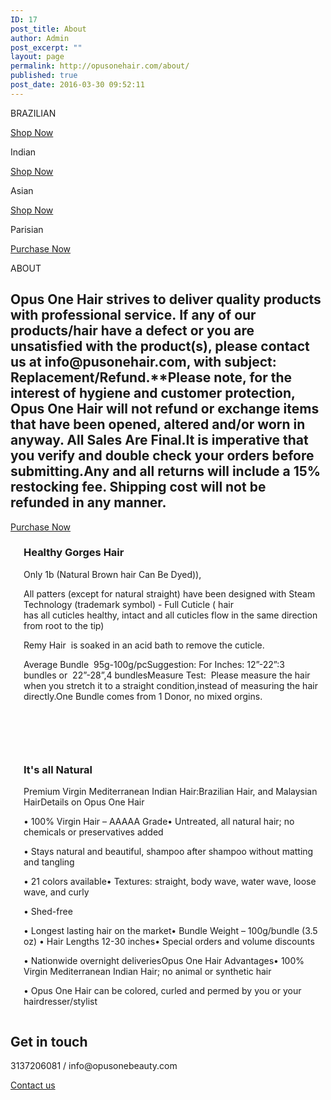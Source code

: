 ```yaml
---
ID: 17
post_title: About
author: Admin
post_excerpt: ""
layout: page
permalink: http://opusonehair.com/about/
published: true
post_date: 2016-03-30 09:52:11
---
```

<div class="brz-root__container brz-reset-all"><section id="rdgwltvjys" class="brz-section css-1h77s4v"><div class="brz-slick-slider" data-arrows="true" data-next-arrow="http://opusonehair.com/wp-content/uploads/brizy/17/assets/icons/right-arrow-thin.svg#nc_icon" data-prev-arrow="http://opusonehair.com/wp-content/uploads/brizy/17/assets/icons/right-arrow-thin.svg#nc_icon" data-dots="true" data-dots-class="brz-slick-slider__dots brz-slick-slider__dots--circle" data-fade="false" data-vertical="false" data-auto-play="false" data-auto-play-speed="3000"><div class="brz-section__items"><div class="brz-section__content"><div class="brz-bg css-1eqlht0"><div class="brz-bg-media"><div class="brz-bg-image"></div><div class="brz-bg-color"></div></div><div class="brz-bg-content"><div class="brz-container__wrap css-1nars7o"><div class="brz-container css-fo2o23"><div class="brz-wrapper css-6fvry1"><div class="brz-bg brz-d-xs-flex brz-flex-xs-wrap css-55m1q3"><div class="brz-bg-media"><div class="brz-bg-color"></div></div><div class="brz-bg-content"><div class="brz-d-xs-flex css-47lv8j"><div class="brz-rich-text"><p class="brz-fs-xs-34 brz-lh-xs-1_3 brz-text-lg-left brz-tp-heading1"><span class="brz-cp-color2">BRAZILIAN</span></p></div></div></div></div></div><div class="brz-wrapper css-6fvry1"><div class="brz-bg brz-d-xs-flex brz-flex-xs-wrap css-1trd8bt"><div class="brz-bg-media"><div class="brz-bg-color"></div></div><div class="brz-bg-content"><div class="brz-d-xs-flex css-1ob677i"><div class="brz-spacer css-s45j78"></div></div></div></div></div><div class="brz-wrapper css-6fvry1"><div class="brz-bg brz-d-xs-flex brz-flex-xs-wrap css-1trd8bt"><div class="brz-bg-media"><div class="brz-bg-color"></div></div><div class="brz-bg-content"><div class="brz-d-xs-flex css-1ob677i"><div class="brz-spacer css-19zyqwf"></div></div></div></div></div><div class="brz-wrapper-clone css-6fvry1"><div class="brz-bg brz-d-xs-flex brz-flex-xs-wrap css-1szh5xq"><div class="brz-bg-media"><div class="brz-bg-color"></div></div><div class="brz-bg-content"><div class="brz-d-xs-flex brz-flex-xs-wrap css-1aa05kl"><div class="brz-wrapper-clone__item css-16a2s3d"><a class="brz-a brz-btn css-uelxfh" href="" data-brz-link-type="external"><span class="brz-span brz-text__editor" contenteditable="false">Shop Now</span></a></div></div></div></div></div></div></div></div></div></div></div><div class="brz-section__items"><div class="brz-section__content"><div class="brz-bg css-c2wl01"><div class="brz-bg-media"><div class="brz-bg-image"></div><div class="brz-bg-color"></div></div><div class="brz-bg-content"><div class="brz-container__wrap css-1nars7o"><div class="brz-container css-fo2o23"><div class="brz-wrapper css-6fvry1"><div class="brz-bg brz-d-xs-flex brz-flex-xs-wrap css-55m1q3"><div class="brz-bg-media"><div class="brz-bg-color"></div></div><div class="brz-bg-content"><div class="brz-d-xs-flex css-47lv8j"><div class="brz-rich-text"><p class="brz-tp-heading1 brz-text-lg-left brz-lh-xs-1_3 brz-fs-xs-34"><span class="brz-cp-color2">Indian</span></p></div></div></div></div></div><div class="brz-wrapper css-6fvry1"><div class="brz-bg brz-d-xs-flex brz-flex-xs-wrap css-1trd8bt"><div class="brz-bg-media"><div class="brz-bg-color"></div></div><div class="brz-bg-content"><div class="brz-d-xs-flex css-1ob677i"><div class="brz-spacer css-s45j78"></div></div></div></div></div><div class="brz-wrapper css-6fvry1"><div class="brz-bg brz-d-xs-flex brz-flex-xs-wrap css-1trd8bt"><div class="brz-bg-media"><div class="brz-bg-color"></div></div><div class="brz-bg-content"><div class="brz-d-xs-flex css-1ob677i"><div class="brz-spacer css-19zyqwf"></div></div></div></div></div><div class="brz-wrapper-clone css-6fvry1"><div class="brz-bg brz-d-xs-flex brz-flex-xs-wrap css-1szh5xq"><div class="brz-bg-media"><div class="brz-bg-color"></div></div><div class="brz-bg-content"><div class="brz-d-xs-flex brz-flex-xs-wrap css-1aa05kl"><div class="brz-wrapper-clone__item css-16a2s3d"><a class="brz-a brz-btn css-uelxfh" href="" data-brz-link-type="external"><span class="brz-span brz-text__editor" contenteditable="false">Shop Now</span></a></div></div></div></div></div></div></div></div></div></div></div><div class="brz-section__items"><div class="brz-section__content"><div class="brz-bg css-lltifz"><div class="brz-bg-media"><div class="brz-bg-image"></div><div class="brz-bg-color"></div></div><div class="brz-bg-content"><div class="brz-container__wrap css-1nars7o"><div class="brz-container css-1gf7vi5"><div class="brz-wrapper css-6fvry1"><div class="brz-bg brz-d-xs-flex brz-flex-xs-wrap css-55m1q3"><div class="brz-bg-media"><div class="brz-bg-color"></div></div><div class="brz-bg-content"><div class="brz-d-xs-flex css-1ob677i"><div class="brz-rich-text"><p class="brz-fs-xs-34 brz-lh-xs-1_3 brz-tp-heading1 brz-text-lg-right"><span class="brz-cp-color2">Asian</span></p></div></div></div></div></div><div class="brz-wrapper css-6fvry1"><div class="brz-bg brz-d-xs-flex brz-flex-xs-wrap css-1trd8bt"><div class="brz-bg-media"><div class="brz-bg-color"></div></div><div class="brz-bg-content"><div class="brz-d-xs-flex css-1ob677i"><div class="brz-spacer css-s45j78"></div></div></div></div></div><div class="brz-wrapper-clone css-6fvry1"><div class="brz-bg brz-d-xs-flex brz-flex-xs-wrap css-1szh5xq"><div class="brz-bg-media"><div class="brz-bg-color"></div></div><div class="brz-bg-content"><div class="brz-d-xs-flex brz-flex-xs-wrap css-yf3bnc"><div class="brz-wrapper-clone__item css-16a2s3d"><a class="brz-a brz-btn css-uelxfh" href="" data-brz-link-type="external"><span class="brz-span brz-text__editor" contenteditable="false">Shop Now</span></a></div></div></div></div></div></div></div></div></div></div></div><div class="brz-section__items"><div class="brz-section__content"><div class="brz-bg css-u61ygj"><div class="brz-bg-media"><div class="brz-bg-image"></div><div class="brz-bg-color"></div></div><div class="brz-bg-content"><div class="brz-container__wrap css-1nars7o"><div class="brz-container css-fo2o23"><div class="brz-wrapper css-6fvry1"><div class="brz-bg brz-d-xs-flex brz-flex-xs-wrap css-55m1q3"><div class="brz-bg-media"><div class="brz-bg-color"></div></div><div class="brz-bg-content"><div class="brz-d-xs-flex css-1ob677i"><div class="brz-rich-text"><p class="brz-lh-xs-1_3 brz-fs-xs-34 brz-tp-heading1 brz-text-lg-left"><span class="brz-cp-color2">Parisian </span></p></div></div></div></div></div><div class="brz-wrapper css-6fvry1"><div class="brz-bg brz-d-xs-flex brz-flex-xs-wrap css-1trd8bt"><div class="brz-bg-media"><div class="brz-bg-color"></div></div><div class="brz-bg-content"><div class="brz-d-xs-flex css-1ob677i"><div class="brz-spacer css-s45j78"></div></div></div></div></div><div class="brz-wrapper css-6fvry1"><div class="brz-bg brz-d-xs-flex brz-flex-xs-wrap css-1trd8bt"><div class="brz-bg-media"><div class="brz-bg-color"></div></div><div class="brz-bg-content"><div class="brz-d-xs-flex css-1ob677i"><div class="brz-spacer css-19zyqwf"></div></div></div></div></div><div class="brz-wrapper-clone css-6fvry1"><div class="brz-bg brz-d-xs-flex brz-flex-xs-wrap css-1szh5xq"><div class="brz-bg-media"><div class="brz-bg-color"></div></div><div class="brz-bg-content"><div class="brz-d-xs-flex brz-flex-xs-wrap css-1aa05kl"><div class="brz-wrapper-clone__item css-16a2s3d"><a class="brz-a brz-btn css-uelxfh" href="" data-brz-link-type="external"><span class="brz-span brz-text__editor" contenteditable="false">Purchase Now</span></a></div></div></div></div></div></div></div></div></div></div></div></div></section><section id="xtiicwucds" class="brz-section css-lfbrd7"><div class="brz-section__items"><div class="brz-section__content"><div class="brz-bg css-10b18n"><div class="brz-bg-media"><div class="brz-bg-video" data-mute="on" data-autoplay="on"><iframe class="brz-iframe brz-bg-video__cover" style="display:none"></iframe></div><div class="brz-bg-map"><iframe class="brz-iframe brz-bg-map__cover" style="display:none"></iframe></div><div class="brz-bg-color"></div></div><div class="brz-bg-content"><div class="brz-container__wrap css-ho9erg"><div class="brz-container css-1gf7vi5"><div class="brz-wrapper css-6fvry1"><div class="brz-bg brz-d-xs-flex brz-flex-xs-wrap css-1szh5xq"><div class="brz-bg-media"><div class="brz-bg-color"></div></div><div class="brz-bg-content"><div class="brz-d-xs-flex css-1ob677i"><div class="brz-rich-text"><p class="brz-tp-heading1"><span class="brz-cp-color7">ABOUT</span></p></div></div></div></div></div><div class="brz-wrapper css-6fvry1"><div class="brz-bg brz-d-xs-flex brz-flex-xs-wrap css-nbajbf"><div class="brz-bg-media"><div class="brz-bg-color"></div></div><div class="brz-bg-content"><div class="brz-d-xs-flex css-1ob677i"><div class="brz-rich-text"><h1 class="brz-fw-im-300 brz-fw-lg-300 brz-ff-lato brz-ls-im-0 brz-ls-lg-0 brz-fs-im-17 brz-fs-lg-18 brz-lh-im-1_5 brz-lh-lg-1_5 brz-mt-lg-0 brz-text-lg-center"><span class="brz-cp-color7">Opus One Hair strives to deliver quality products with professional service. If any of our products/hair have a defect or you are unsatisfied with the product(s), please contact us at info@pusonehair.com, with subject: Replacement/Refund.**Please note, for the interest of hygiene and customer protection, Opus One Hair will not refund or exchange items that have been opened, altered and/or worn in anyway. All Sales Are Final.It is imperative that you verify and double check your orders before submitting.Any and all returns will include a 15% restocking fee. Shipping cost will not be refunded in any manner. </span></h1></div></div></div></div></div><div class="brz-wrapper-clone css-6fvry1"><div class="brz-bg brz-d-xs-flex brz-flex-xs-wrap css-1szh5xq"><div class="brz-bg-media"><div class="brz-bg-color"></div></div><div class="brz-bg-content"><div class="brz-d-xs-flex brz-flex-xs-wrap css-2v55jk"><div class="brz-wrapper-clone__item css-16a2s3d"><a class="brz-a brz-btn css-hu0jd9" href="" data-brz-link-type="external"><span class="brz-span brz-text__editor" contenteditable="false">Purchase Now</span></a></div></div></div></div></div><div class="brz-wrapper css-6fvry1"><div class="brz-bg brz-d-xs-flex brz-flex-xs-wrap css-1trd8bt"><div class="brz-bg-media"><div class="brz-bg-color"></div></div><div class="brz-bg-content"><div class="brz-d-xs-flex css-1ob677i"><div class="brz-spacer css-1tb6bj5"></div></div></div></div></div></div></div></div></div></div></div></section><section id="mdnhizefpo" class="brz-section css-lfbrd7"><div class="brz-section__items"><div class="brz-section__content"><div class="brz-bg css-8440fd"><div class="brz-bg-media"><div class="brz-bg-video" data-mute="on" data-autoplay="on"><iframe class="brz-iframe brz-bg-video__cover" style="display:none"></iframe></div><div class="brz-bg-map"><iframe class="brz-iframe brz-bg-map__cover" style="display:none"></iframe></div><div class="brz-bg-color"></div></div><div class="brz-bg-content"><div class="brz-container__wrap css-1rh7mn3"><div class="brz-container css-xca6o7"><div class="brz-row__container"><div class="brz-bg brz-d-xs-flex brz-flex-xs-wrap css-i3a6sh"><div class="brz-bg-media"><div class="brz-bg-color"></div></div><div class="brz-bg-content"><div class="brz-row css-10jdpoz"><div class="brz-columns css-nsvst2"><div class="brz-bg brz-d-xs-flex css-1j0ldb5 Columns"><div class="brz-bg-media"><div class="brz-bg-video" data-mute="on" data-autoplay="on"><iframe class="brz-iframe brz-bg-video__cover" style="display:none"></iframe></div><div class="brz-bg-map"><iframe class="brz-iframe brz-bg-map__cover" style="display:none"></iframe></div><div class="brz-bg-color"></div></div><div class="brz-bg-content"><div class="brz-wrapper css-6fvry1"><div class="brz-bg brz-d-xs-flex brz-flex-xs-wrap css-1szh5xq"><div class="brz-bg-media"><div class="brz-bg-color"></div></div><div class="brz-bg-content"><div class="brz-d-xs-flex css-1ob677i"><div class="brz-rich-text"><h3 class="brz-tp-heading3"><span class="brz-cp-color2">Healthy Gorges Hair</span></h3></div></div></div></div></div><div class="brz-wrapper css-6fvry1"><div class="brz-bg brz-d-xs-flex brz-flex-xs-wrap css-1szh5xq"><div class="brz-bg-media"><div class="brz-bg-color"></div></div><div class="brz-bg-content"><div class="brz-d-xs-flex css-1ob677i"><div class="brz-rich-text"><p class="brz-tp-paragraph brz-mb-lg-0 brz-mt-lg-13"><span class="brz-cp-color7">Only 1b (Natural Brown hair Can Be Dyed)),</span></p><p class="brz-tp-paragraph brz-mb-lg-0 brz-mt-lg-13"><span class="brz-cp-color7">All patters (except for natural straight) have been designed with Steam Technology (trademark symbol) - Full Cuticle ( hair has all cuticles healthy, intact and all cuticles flow in the same direction from root to the tip)  </span></p><p class="brz-tp-paragraph brz-mb-lg-0 brz-mt-lg-13"><span class="brz-cp-color7">Remy Hair  is soaked in an acid bath to remove the cuticle. </span></p><p class="brz-tp-paragraph brz-mb-lg-0 brz-mt-lg-13"><span class="brz-cp-color7">Average Bundle  95g-100g/pcSuggestion: For Inches: 12”-22”:3 bundles or  22”-28”,4 bundlesMeasure Test:  Please measure the hair when you stretch it to a straight condition,instead of measuring the hair directly.One Bundle comes from 1 Donor, no mixed orgins.</span></p><p class="brz-tp-paragraph brz-mb-lg-0 brz-mt-lg-13"><span class="brz-cp-color7"> </span></p><p class="brz-tp-paragraph"><br></p></div></div></div></div></div></div></div></div><div class="brz-columns css-nsvst2"><div class="brz-bg brz-d-xs-flex css-1179bw2 Columns"><div class="brz-bg-media"><div class="brz-bg-video" data-mute="on" data-autoplay="on"><iframe class="brz-iframe brz-bg-video__cover" style="display:none"></iframe></div><div class="brz-bg-map"><iframe class="brz-iframe brz-bg-map__cover" style="display:none"></iframe></div><div class="brz-bg-color"></div></div><div class="brz-bg-content"><div class="brz-wrapper css-6fvry1"><div class="brz-bg brz-d-xs-flex brz-flex-xs-wrap css-1szh5xq"><div class="brz-bg-media"><div class="brz-bg-color"></div></div><div class="brz-bg-content"><div class="brz-d-xs-flex css-1ob677i"><div class="brz-rich-text"><h3 class="brz-tp-heading3"><span class="brz-cp-color2">It's all Natural </span></h3></div></div></div></div></div><div class="brz-wrapper css-6fvry1"><div class="brz-bg brz-d-xs-flex brz-flex-xs-wrap css-1szh5xq"><div class="brz-bg-media"><div class="brz-bg-color"></div></div><div class="brz-bg-content"><div class="brz-d-xs-flex css-1ob677i"><div class="brz-rich-text"><p class="brz-tp-paragraph brz-mt-lg-13"><span class="brz-cp-color7">Premium Virgin Mediterranean Indian Hair:Brazilian Hair, and Malaysian HairDetails on Opus One Hair</span></p><p class="brz-tp-paragraph brz-mt-lg-13"><span class="brz-cp-color7">• 100% Virgin Hair – AAAAA Grade• Untreated, all natural hair; no chemicals or preservatives added</span></p><p class="brz-tp-paragraph brz-mt-lg-13"><span class="brz-cp-color7">• Stays natural and beautiful, shampoo after shampoo without matting and tangling</span></p><p class="brz-tp-paragraph brz-mt-lg-13"><span class="brz-cp-color7">• 21 colors available• Textures: straight, body wave, water wave, loose wave, and curly</span></p><p class="brz-tp-paragraph brz-mt-lg-13"><span class="brz-cp-color7">• Shed-free </span></p><p class="brz-tp-paragraph brz-mt-lg-13"><span class="brz-cp-color7">• Longest lasting hair on the market• Bundle Weight – 100g/bundle (3.5 oz) • Hair Lengths 12-30 inches• Special orders and volume discounts</span></p><p class="brz-tp-paragraph brz-mt-lg-13"><span class="brz-cp-color7">• Nationwide overnight deliveriesOpus One Hair Advantages• 100% Virgin Mediterranean Indian Hair; no animal or synthetic hair</span></p><p class="brz-tp-paragraph brz-mt-lg-13"><span class="brz-cp-color7">• Opus One Hair can be colored, curled and permed by you or your hairdresser/stylist</span></p></div></div></div></div></div></div></div></div></div></div></div></div><div class="brz-wrapper css-6fvry1"><div class="brz-bg brz-d-xs-flex brz-flex-xs-wrap css-1trd8bt"><div class="brz-bg-media"><div class="brz-bg-color"></div></div><div class="brz-bg-content"><div class="brz-d-xs-flex css-1ob677i"><div class="brz-spacer css-19zyqwf"></div></div></div></div></div></div></div></div></div></div></div></section><section id="iucmwamyob" class="brz-section css-lfbrd7"><div class="brz-section__items"><div class="brz-section__content"><div class="brz-bg css-u6rxh1"><div class="brz-bg-media"><div class="brz-bg-video" data-mute="on" data-autoplay="on"><iframe class="brz-iframe brz-bg-video__cover" style="display:none"></iframe></div><div class="brz-bg-map"><iframe class="brz-iframe brz-bg-map__cover" style="display:none"></iframe></div><div class="brz-bg-color"></div></div><div class="brz-bg-content"><div class="brz-container__wrap css-ho9erg"><div class="brz-container css-1gf7vi5"><div class="brz-wrapper css-6fvry1"><div class="brz-bg brz-d-xs-flex brz-flex-xs-wrap css-1szh5xq"><div class="brz-bg-media"><div class="brz-bg-color"></div></div><div class="brz-bg-content"><div class="brz-d-xs-flex css-1ob677i"><div class="brz-rich-text"><h1 class="brz-text-lg-center brz-tp-heading1"><span class="brz-cp-color2">Get in touch</span></h1></div></div></div></div></div><div class="brz-wrapper css-6fvry1"><div class="brz-bg brz-d-xs-flex brz-flex-xs-wrap css-nbajbf"><div class="brz-bg-media"><div class="brz-bg-color"></div></div><div class="brz-bg-content"><div class="brz-d-xs-flex css-1ob677i"><div class="brz-rich-text"><p class="brz-text-lg-center brz-tp-paragraph"><span class="brz-cp-color7" style="background-color: transparent;">3137206081 / info@opusonebeauty.com</span></p></div></div></div></div></div><div class="brz-wrapper css-6fvry1"><div class="brz-bg brz-d-xs-flex brz-flex-xs-wrap css-1trd8bt"><div class="brz-bg-media"><div class="brz-bg-color"></div></div><div class="brz-bg-content"><div class="brz-d-xs-flex css-1ob677i"><div class="brz-spacer css-19zyqwf"></div></div></div></div></div><div class="brz-wrapper-clone css-6fvry1"><div class="brz-bg brz-d-xs-flex brz-flex-xs-wrap css-1szh5xq"><div class="brz-bg-media"><div class="brz-bg-color"></div></div><div class="brz-bg-content"><div class="brz-d-xs-flex brz-flex-xs-wrap css-2v55jk"><div class="brz-wrapper-clone__item css-16a2s3d"><a class="brz-a brz-btn css-hu0jd9" href="http://opusonehair.com/?page_id=26" data-brz-link-type="external"><span class="brz-span brz-text__editor" contenteditable="false">Contact us</span></a></div></div></div></div></div><div class="brz-wrapper css-6fvry1"><div class="brz-bg brz-d-xs-flex brz-flex-xs-wrap css-1trd8bt"><div class="brz-bg-media"><div class="brz-bg-color"></div></div><div class="brz-bg-content"><div class="brz-d-xs-flex css-1ob677i"><div class="brz-spacer css-1tb6bj5"></div></div></div></div></div></div></div></div></div></div></div></section></div>